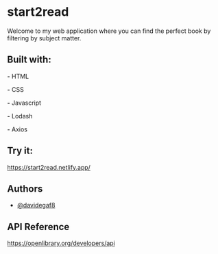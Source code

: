 
# start2read

Welcome to my web application where you can find the perfect book by filtering by subject matter.


## Built with:

**-** HTML

**-** CSS

**-** Javascript

**-** Lodash

**-** Axios


## Try it:

https://start2read.netlify.app/


## Authors

- [@davidegaf8](https://github.com/davidegaf8)


## API Reference

https://openlibrary.org/developers/api